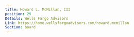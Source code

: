 ```yaml
---
title: Howard L. McMillan, III
position: 29
Details: Wells Fargo Advisors
Link: https://home.wellsfargoadvisors.com/howard.mcmillan
Section: board
---
```


